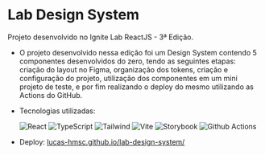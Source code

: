 # Lab Design System

Projeto desenvolvido no Ignite Lab ReactJS - 3ª Edição.

* O projeto desenvolvido nessa edição foi um Design System contendo 5 componentes desenvolvidos do zero, tendo as seguintes etapas: criação do layout no Figma, organização dos tokens, criação e configuração do projeto, utilização dos componentes em um mini projeto de teste, e por fim realizando o deploy do mesmo utilizando as Actions do GitHub.
* Tecnologias utilizadas: 

    ![React](https://img.shields.io/badge/React-20232A?style=for-the-badge&logo=react&logoColor=61DAFB)
    ![TypeScript](https://img.shields.io/badge/TypeScript-007ACC?style=for-the-badge&logo=typescript&logoColor=white)
    ![Tailwind](	https://img.shields.io/badge/Tailwind_CSS-38B2AC?style=for-the-badge&logo=tailwind-css&logoColor=white)
    ![Vite](https://img.shields.io/badge/vite-ffffff?style=for-the-badge&logo=vite)
    ![Storybook](https://img.shields.io/badge/storybook-ffffff?style=for-the-badge&logo=storybook)
    ![Github Actions](https://img.shields.io/badge/github%20actions-000000?style=for-the-badge&logo=github)
* Deploy: [lucas-hmsc.github.io/lab-design-system/](https://lucas-hmsc.github.io/lab-design-system/)
